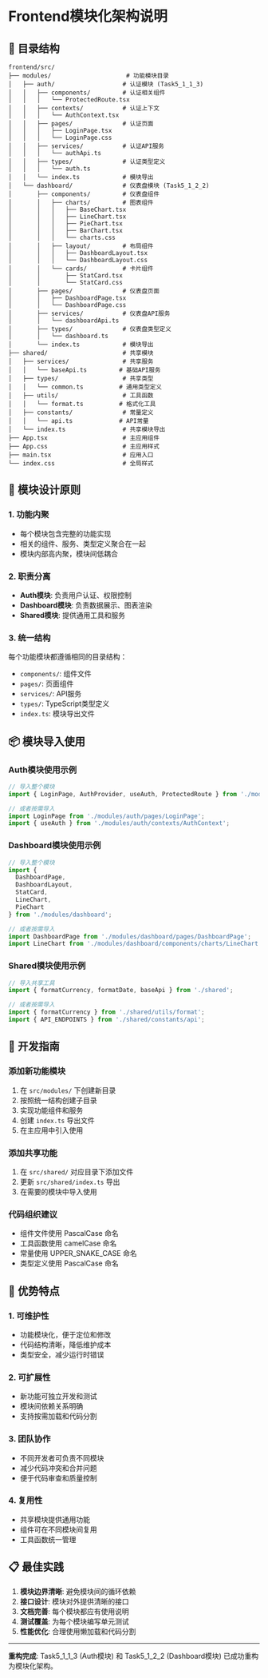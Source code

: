 # Frontend模块化架构说明

## 📁 目录结构

```
frontend/src/
├── modules/                     # 功能模块目录
│   ├── auth/                   # 认证模块 (Task5_1_1_3)
│   │   ├── components/         # 认证相关组件
│   │   │   └── ProtectedRoute.tsx
│   │   ├── contexts/           # 认证上下文
│   │   │   └── AuthContext.tsx
│   │   ├── pages/              # 认证页面
│   │   │   ├── LoginPage.tsx
│   │   │   └── LoginPage.css
│   │   ├── services/           # 认证API服务
│   │   │   └── authApi.ts
│   │   ├── types/              # 认证类型定义
│   │   │   └── auth.ts
│   │   └── index.ts            # 模块导出
│   └── dashboard/              # 仪表盘模块 (Task5_1_2_2)
│       ├── components/         # 仪表盘组件
│       │   ├── charts/         # 图表组件
│       │   │   ├── BaseChart.tsx
│       │   │   ├── LineChart.tsx
│       │   │   ├── PieChart.tsx
│       │   │   ├── BarChart.tsx
│       │   │   └── charts.css
│       │   ├── layout/         # 布局组件
│       │   │   ├── DashboardLayout.tsx
│       │   │   └── DashboardLayout.css
│       │   └── cards/          # 卡片组件
│       │       ├── StatCard.tsx
│       │       └── StatCard.css
│       ├── pages/              # 仪表盘页面
│       │   ├── DashboardPage.tsx
│       │   └── DashboardPage.css
│       ├── services/           # 仪表盘API服务
│       │   └── dashboardApi.ts
│       ├── types/              # 仪表盘类型定义
│       │   └── dashboard.ts
│       └── index.ts            # 模块导出
├── shared/                     # 共享模块
│   ├── services/               # 共享服务
│   │   └── baseApi.ts         # 基础API服务
│   ├── types/                  # 共享类型
│   │   └── common.ts          # 通用类型定义
│   ├── utils/                  # 工具函数
│   │   └── format.ts          # 格式化工具
│   ├── constants/              # 常量定义
│   │   └── api.ts             # API常量
│   └── index.ts                # 共享模块导出
├── App.tsx                     # 主应用组件
├── App.css                     # 主应用样式
├── main.tsx                    # 应用入口
└── index.css                   # 全局样式
```

## 🎯 模块设计原则

### 1. 功能内聚
- 每个模块包含完整的功能实现
- 相关的组件、服务、类型定义聚合在一起
- 模块内部高内聚，模块间低耦合

### 2. 职责分离
- **Auth模块**: 负责用户认证、权限控制
- **Dashboard模块**: 负责数据展示、图表渲染
- **Shared模块**: 提供通用工具和服务

### 3. 统一结构
每个功能模块都遵循相同的目录结构：
- `components/`: 组件文件
- `pages/`: 页面组件
- `services/`: API服务
- `types/`: TypeScript类型定义
- `index.ts`: 模块导出文件

## 📦 模块导入使用

### Auth模块使用示例
```typescript
// 导入整个模块
import { LoginPage, AuthProvider, useAuth, ProtectedRoute } from './modules/auth';

// 或者按需导入
import LoginPage from './modules/auth/pages/LoginPage';
import { useAuth } from './modules/auth/contexts/AuthContext';
```

### Dashboard模块使用示例
```typescript
// 导入整个模块
import { 
  DashboardPage, 
  DashboardLayout, 
  StatCard, 
  LineChart, 
  PieChart 
} from './modules/dashboard';

// 或者按需导入
import DashboardPage from './modules/dashboard/pages/DashboardPage';
import LineChart from './modules/dashboard/components/charts/LineChart';
```

### Shared模块使用示例
```typescript
// 导入共享工具
import { formatCurrency, formatDate, baseApi } from './shared';

// 或者按需导入
import { formatCurrency } from './shared/utils/format';
import { API_ENDPOINTS } from './shared/constants/api';
```

## 🔧 开发指南

### 添加新功能模块
1. 在 `src/modules/` 下创建新目录
2. 按照统一结构创建子目录
3. 实现功能组件和服务
4. 创建 `index.ts` 导出文件
5. 在主应用中引入使用

### 添加共享功能
1. 在 `src/shared/` 对应目录下添加文件
2. 更新 `src/shared/index.ts` 导出
3. 在需要的模块中导入使用

### 代码组织建议
- 组件文件使用 PascalCase 命名
- 工具函数使用 camelCase 命名
- 常量使用 UPPER_SNAKE_CASE 命名
- 类型定义使用 PascalCase 命名

## 🚀 优势特点

### 1. 可维护性
- 功能模块化，便于定位和修改
- 代码结构清晰，降低维护成本
- 类型安全，减少运行时错误

### 2. 可扩展性
- 新功能可独立开发和测试
- 模块间依赖关系明确
- 支持按需加载和代码分割

### 3. 团队协作
- 不同开发者可负责不同模块
- 减少代码冲突和合并问题
- 便于代码审查和质量控制

### 4. 复用性
- 共享模块提供通用功能
- 组件可在不同模块间复用
- 工具函数统一管理

## 📋 最佳实践

1. **模块边界清晰**: 避免模块间的循环依赖
2. **接口设计**: 模块对外提供清晰的接口
3. **文档完善**: 每个模块都应有使用说明
4. **测试覆盖**: 为每个模块编写单元测试
5. **性能优化**: 合理使用懒加载和代码分割

---

**重构完成**: Task5_1_1_3 (Auth模块) 和 Task5_1_2_2 (Dashboard模块) 已成功重构为模块化架构。
